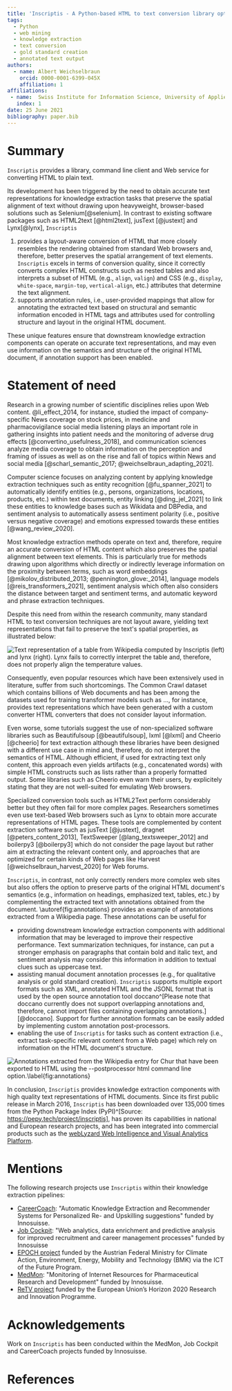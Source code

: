 ```yaml
---
title: 'Inscriptis - A Python-based HTML to text conversion library optimized for knowledge extraction from the Web'
tags:
  - Python
  - web mining
  - knowledge extraction
  - text conversion
  - gold standard creation
  - annotated text output
authors:
  - name: Albert Weichselbraun
    orcid: 0000-0001-6399-045X
    affiliation: 1
affiliations:
 - name:  Swiss Institute for Information Science, University of Applied Sciences of the Grisons, Pulvermühlestrasse 57, Chur, Switzerland
   index: 1
date: 25 June 2021
bibliography: paper.bib
---  
```

 
# Summary
 
``Inscriptis`` provides a library, command line client and Web service for converting HTML to plain text.
 
Its development has been triggered by the need to obtain accurate text representations for knowledge extraction tasks that preserve the spatial alignment of text without drawing upon heavyweight, browser-based solutions such as Selenium[@selenium].
In contrast to existing software packages such as HTML2text [@html2text], jusText [@justext] and Lynx[@lynx], ``Inscriptis``
 
1. provides a layout-aware conversion of HTML that more closely resembles the rendering obtained from standard Web browsers and, therefore, better preserves the spatial arrangement of text elements. ``Inscriptis`` excels in terms of conversion quality, since it correctly converts complex HTML constructs such as nested tables and also interprets a subset of HTML (e.g., `align`, `valign`) and CSS (e.g., `display`, `white-space`, `margin-top`, `vertical-align`, etc.) attributes that determine the text alignment.
2. supports annotation rules, i.e., user-provided mappings that allow for annotating the extracted text based on structural and semantic information encoded in HTML tags and attributes used for controlling structure and layout in the original HTML document.
 
These unique features ensure that downstream knowledge extraction components can operate on accurate text representations, and may even use information on the semantics and structure of the original HTML document, if annotation support has been enabled.
 
 
# Statement of need
 
Research in a growing number of scientific disciplines relies upon Web content. @li_effect_2014, for instance, studied the impact of company-specific News coverage on stock prices, in medicine and pharmacovigilance social media listening plays an important role in gathering insights into patient needs and the monitoring of adverse drug effects [@convertino_usefulness_2018], and communication sciences analyze media coverage to obtain information on the perception and framing of issues as well as on the rise and fall of topics within News and social media [@scharl_semantic_2017; @weichselbraun_adapting_2021].
 
Computer science focuses on analyzing content by applying knowledge extraction techniques such as entity recognition [@fu_spanner_2021] to automatically identify entities (e.g., persons, organizations, locations, products, etc.) within text documents, entity linking [@ding_jel_2021] to link these entities to knowledge bases such as Wikidata and DBPedia, and sentiment analysis to automatically assess sentiment polarity (i.e., positive versus negative coverage) and emotions expressed towards these entities [@wang_review_2020].
 
Most knowledge extraction methods operate on text and, therefore, require an accurate conversion of HTML content which also preserves the spatial alignment between text elements. This is particularly true for methods drawing upon algorithms which directly or indirectly leverage information on the proximity between terms, such as word embeddings [@mikolov_distributed_2013; @pennington_glove:_2014], language models [@reis_transformers_2021], sentiment analysis which often also considers the distance between target and sentiment terms, and automatic keyword and phrase extraction techniques.
 
Despite this need from within the research community, many standard HTML to text conversion techniques are not layout aware, yielding text representations that fail to preserve the text's spatial properties, as illustrated below:
 
![Text representation of a table from Wikipedia computed by ``Inscriptis`` (left) and lynx (right). Lynx fails to correctly interpret the table and, therefore, does not properly align the temperature values.](images/inscriptis-vs-lynx.png)

Consequently, even popular resources which have been extensively used in literature, suffer from such shortcomings. The Common Crawl dataset which contains billions of Web documents and has been among the datasets used for training transformer models such as ..., for instance, provides text representations which have been generated with a custom converter HTML converters that does not consider layout information.

Even worse, some tutorials suggest the use of non-specialized software libraries such as Beautifulsoup [@beautifulsoup], lxml [@lxml] and Cheerio [@cheerio] for text extraction although these libraries have been designed with a different use case in mind and, therefore, do not interpret the semantics of HTML. Although efficient, if used for extracting text only content, this approach even yields artifacts (e.g., concatenated words) with simple HTML constructs such as lists rather than a properly formatted output. Some libraries such as Cheerio even warn their users, by explicitely stating that they are not well-suited for emulating Web browsers.

Specialized conversion tools such as HTML2Text perform considerably better but they often fail for more complex pages. Researchers sometimes even use text-based Web browsers such as Lynx to obtain more accurate representations of HTML pages. These tools are complemented by content extraction software such as jusText [@justext], dragnet [@peters_content_2013], TextSweeper [@lang_textsweeper_2012] and boilerpy3 [@boilerpy3] which do not consider the page layout but rather aim at extracting the relevant content only, and approaches that are optimized for certain kinds of Web pages like Harvest [@weichselbraun_harvest_2020] for Web forums.

``Inscriptis``, in contrast, not only correctly renders more complex web sites but also offers the option to preserve parts of the original HTML document's semantics (e.g., information on headings, emphasized text, tables, etc.) by complementing the extracted text with annotations obtained from the document. \autoref{fig:annotations} provides an example of annotations extracted from a Wikipedia page. These annotations can be useful for
 
- providing downstream knowledge extraction components with additional information that may be leveraged to improve their respective performance. Text summarization techniques, for instance, can put a stronger emphasis on paragraphs that contain bold and italic text, and sentiment analysis may consider this information in addition to textual clues such as uppercase text.
- assisting manual document annotation processes (e.g., for qualitative analysis or gold standard creation). ``Inscriptis`` supports multiple export formats such as XML, annotated HTML and the JSONL format that is used by the open source annotation tool doccano^[Please note that doccano currently does not support overlapping annotations and, therefore, cannot import files containing overlapping annotations.] [@doccano]. Support for further annotation formats can be easily added by implementing custom annotation post-processors.
- enabling the use of ``Inscriptis``  for tasks such as content extraction (i.e., extract task-specific relevant content from a Web page) which rely on information on the HTML document's structure.
 
![Annotations extracted from the Wikipedia entry for Chur that have been exported to HTML using the ``--postprocessor html`` command line option.\label{fig:annotations}](images/annotations.png)
 
In conclusion, ``Inscriptis`` provides knowledge extraction components with high quality text representations of HTML documents.
Since its first public release in March 2016, ``Inscriptis`` has been downloaded over 135,000 times from the Python Package Index (PyPI)^[Source: https://pepy.tech/project/inscriptis], has proven its capabilities in national and European research projects, and has been integrated into commercial products such as the [webLyzard Web Intelligence and Visual Analytics Platform](https://www.weblyzard.com/visual-analytics-dashboard/).
 
 
 
# Mentions
 
The following research projects use ``Inscriptis`` within their knowledge extraction pipelines:
 
- [CareerCoach](https://www.fhgr.ch/CareerCoach): "Automatic Knowledge Extraction and Recommender Systems for Personalized Re- and Upskilling suggestions" funded by Innosuisse.
- [Job Cockpit](https://www.fhgr.ch/Job-Cockpit): "Web analytics, data enrichment and predictive analysis for improved recruitment and career management processes" funded by Innosuisse
- [EPOCH project](https://www.epoch-project.eu) funded by the Austrian Federal Ministry for Climate Action, Environment, Energy, Mobility and Technology (BMK) via the ICT of the Future Program.
- [MedMon](https://www.fhgr.ch/medmon): "Monitoring of Internet Resources for Pharmaceutical Research and Development" funded by Innosuisse.
- [ReTV project](https://www.retv-project.eu) funded by the European Union’s Horizon 2020 Research and Innovation Programme.
 
 
# Acknowledgements
 
Work on ``Inscriptis`` has been conducted within the MedMon, Job Cockpit and CareerCoach projects funded by Innosuisse.
 
 
# References



